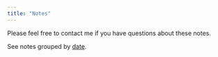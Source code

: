 ```yaml
---
title: "Notes"
---
```


Please feel free to contact me if you have questions about these notes.

See notes grouped by <a href="/archive">date</a>.
